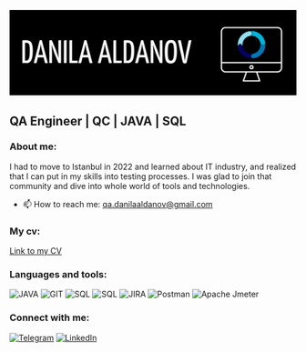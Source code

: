 [![Header](https://github.com/Aldatrualda/aldatrualda/blob/main/assets/header.png)]()


## QA Engineer | QC | JAVA | SQL

### About me: 

I had to move to Istanbul in 2022 and learned about IT industry, and realized that I can put in my skills into testing processes. I was glad to join that community and dive into whole world of tools and technologies.

- 📫 How to reach me: qa.danilaaldanov@gmail.com

### My cv:
[Link to my CV](file:///C:/Users/PADC/Downloads/Danila's%20Resume.pdf)

### Languages and tools:
![JAVA](https://img.shields.io/badge/Java-ED8B00?style=for-the-badge&logo=java&logoColor=white)
![GIT](  https://img.shields.io/badge/GIT-E44C30?style=for-the-badge&logo=git&logoColor=white) 
![SQL](https://img.shields.io/badge/SQLite-07405E?style=for-the-badge&logo=sqlite&logoColor=white) 
![SQL](https://img.shields.io/badge/PostgreSQL-316192?style=for-the-badge&logo=postgresql&logoColor=white) 
![JIRA](https://img.shields.io/badge/Jira-0052CC?style=for-the-badge&logo=Jira&logoColor=white)
![Postman](https://img.shields.io/badge/Postman-F76936?style=for-the-badge&logo=Postman&logoColor=white)
![Apache Jmeter](https://img.shields.io/badge/ApacheJmeter-CB2027?style=for-the-badge&logo=ApacheJmeter&logoColor=white)
### Connect with me:
[![Telegram](https://img.shields.io/badge/Telegram-2CA5E0?style=for-the-badge&logo=telegram&logoColor=white)](https://t.me/dontunderstant)
[![LinkedIn](https://img.shields.io/badge/LinkedIn-0077B5?style=for-the-badge&logo=linkedin&logoColor=white)](https://www.linkedin.com/in/danila-aldanov-7634b1248/)
